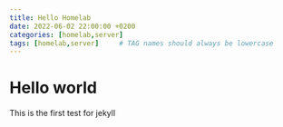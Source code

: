 ```yaml
---
title: Hello Homelab
date: 2022-06-02 22:00:00 +0200
categories: [homelab,server]
tags: [homelab,server]     # TAG names should always be lowercase
---
```


# Hello world

This is the first test for jekyll